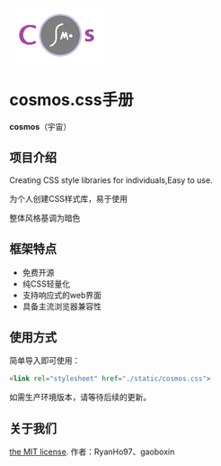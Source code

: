 <img src="https://github.com/RyanHo97/cosmos/blob/main/docs/images/cosmos_logo.jpg">

# cosmos.css手册

**cosmos**（宇宙）  

## 项目介绍

Creating CSS style libraries for individuals,Easy to use.

为个人创建CSS样式库，易于使用

整体风格基调为暗色

## 框架特点

- 免费开源
- 纯CSS轻量化
- 支持响应式的web界面
- 具备主流浏览器兼容性

## 使用方式

简单导入即可使用：

```html
<link rel="stylesheet" href="./static/cosmos.css">
```

如需生产环境版本，请等待后续的更新。

## 关于我们

[the MIT license](https://github.com/RyanHo97/cosmos/blob/main/LICENSE).
作者：RyanHo97、gaoboxin
